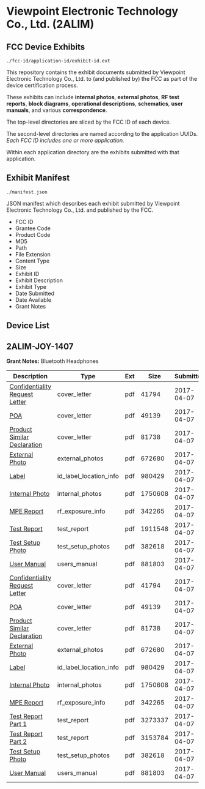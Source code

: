 # Viewpoint Electronic Technology Co., Ltd. (2ALIM)
## FCC Device Exhibits

```
./fcc-id/application-id/exhibit-id.ext
```

This repository contains the exhibit documents submitted by Viewpoint Electronic Technology Co., Ltd. to (and published by) the FCC as part of the device certification process.

These exhibits can include **internal photos**, **external photos**, **RF test reports**, **block diagrams**, **operational descriptions**, **schematics**, **user manuals**, and various **correspondence**.

The top-level directories are sliced by the FCC ID of each device.

The second-level directories are named according to the application UUIDs. *Each FCC ID includes one or more application.*

Within each application directory are the exhibits submitted with that application. 

## Exhibit Manifest

```
./manifest.json
```

JSON manifest which describes each exhibit submitted by Viewpoint Electronic Technology Co., Ltd. and published by the FCC.

- FCC ID
- Grantee Code
- Product Code
- MD5
- Path
- File Extension
- Content Type
- Size
- Exhibit ID
- Exhibit Description
- Exhibit Type
- Date Submitted
- Date Available
- Grant Notes

## Device List
## 2ALIM-JOY-1407
**Grant Notes:** Bluetooth Headphones

| Description | Type | Ext | Size | Submitted | Available |
| ----------- | ---- | --- | ---- | --------- | --------- |
| [Confidentiality Request Letter](2ALIM-JOY-1407/770bf21bed6ec1df95162838a1b6b302/3349006.pdf) | cover_letter | pdf | 41794 | 2017-04-07 | 2017-04-07 |
| [POA](2ALIM-JOY-1407/770bf21bed6ec1df95162838a1b6b302/3349012.pdf) | cover_letter | pdf | 49139 | 2017-04-07 | 2017-04-07 |
| [Product Similar Declaration](2ALIM-JOY-1407/770bf21bed6ec1df95162838a1b6b302/3349013.pdf) | cover_letter | pdf | 81738 | 2017-04-07 | 2017-04-07 |
| [External Photo](2ALIM-JOY-1407/770bf21bed6ec1df95162838a1b6b302/3349009.pdf) | external_photos | pdf | 672680 | 2017-04-07 | 2017-04-07 |
| [Label](2ALIM-JOY-1407/770bf21bed6ec1df95162838a1b6b302/3349011.pdf) | id_label_location_info | pdf | 980429 | 2017-04-07 | 2017-04-07 |
| [Internal Photo](2ALIM-JOY-1407/770bf21bed6ec1df95162838a1b6b302/3349010.pdf) | internal_photos | pdf | 1750608 | 2017-04-07 | 2017-04-07 |
| [MPE Report](2ALIM-JOY-1407/770bf21bed6ec1df95162838a1b6b302/3349008.pdf) | rf_exposure_info | pdf | 342265 | 2017-04-07 | 2017-04-07 |
| [Test Report](2ALIM-JOY-1407/770bf21bed6ec1df95162838a1b6b302/3349007.pdf) | test_report | pdf | 1911548 | 2017-04-07 | 2017-04-07 |
| [Test Setup Photo](2ALIM-JOY-1407/770bf21bed6ec1df95162838a1b6b302/3349014.pdf) | test_setup_photos | pdf | 382618 | 2017-04-07 | 2017-04-07 |
| [User Manual](2ALIM-JOY-1407/770bf21bed6ec1df95162838a1b6b302/3349015.pdf) | users_manual | pdf | 881803 | 2017-04-07 | 2017-04-07 |
| [Confidentiality Request Letter](2ALIM-JOY-1407/ade5711e5959db07e30c1d02b36d2157/3349006.pdf) | cover_letter | pdf | 41794 | 2017-04-07 | 2017-04-07 |
| [POA](2ALIM-JOY-1407/ade5711e5959db07e30c1d02b36d2157/3349012.pdf) | cover_letter | pdf | 49139 | 2017-04-07 | 2017-04-07 |
| [Product Similar Declaration](2ALIM-JOY-1407/ade5711e5959db07e30c1d02b36d2157/3349013.pdf) | cover_letter | pdf | 81738 | 2017-04-07 | 2017-04-07 |
| [External Photo](2ALIM-JOY-1407/ade5711e5959db07e30c1d02b36d2157/3349009.pdf) | external_photos | pdf | 672680 | 2017-04-07 | 2017-04-07 |
| [Label](2ALIM-JOY-1407/ade5711e5959db07e30c1d02b36d2157/3349011.pdf) | id_label_location_info | pdf | 980429 | 2017-04-07 | 2017-04-07 |
| [Internal Photo](2ALIM-JOY-1407/ade5711e5959db07e30c1d02b36d2157/3349010.pdf) | internal_photos | pdf | 1750608 | 2017-04-07 | 2017-04-07 |
| [MPE Report](2ALIM-JOY-1407/ade5711e5959db07e30c1d02b36d2157/3349008.pdf) | rf_exposure_info | pdf | 342265 | 2017-04-07 | 2017-04-07 |
| [Test Report Part 1](2ALIM-JOY-1407/ade5711e5959db07e30c1d02b36d2157/3349043.pdf) | test_report | pdf | 3273337 | 2017-04-07 | 2017-04-07 |
| [Test Report Part 2](2ALIM-JOY-1407/ade5711e5959db07e30c1d02b36d2157/3349044.pdf) | test_report | pdf | 3153784 | 2017-04-07 | 2017-04-07 |
| [Test Setup Photo](2ALIM-JOY-1407/ade5711e5959db07e30c1d02b36d2157/3349014.pdf) | test_setup_photos | pdf | 382618 | 2017-04-07 | 2017-04-07 |
| [User Manual](2ALIM-JOY-1407/ade5711e5959db07e30c1d02b36d2157/3349015.pdf) | users_manual | pdf | 881803 | 2017-04-07 | 2017-04-07 |
